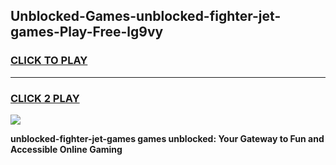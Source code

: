 
## Unblocked-Games-unblocked-fighter-jet-games-Play-Free-lg9vy
<h3>
<a href="https://premium76.site?title=unblocked-fighter-jet-games&ref=10A">CLICK TO PLAY</a></h3>
<hr>

<h3>
<a href="https://premium76.site?title=unblocked-fighter-jet-games&ref=10A">CLICK 2 PLAY</a>
  
</h3>

<a href="https://premium76.site?title=unblocked-fighter-jet-games&ref=10A"><img src="https://clearcache.store/games.png"></a>


**unblocked-fighter-jet-games games unblocked: Your Gateway to Fun and Accessible Online Gaming**
